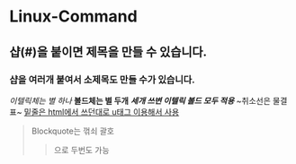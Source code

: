 # Linux-Command

## 샵(#)을 붙이면 제목을 만들 수 있습니다.
### 샵을 여러개 붙여서 소제목도 만들 수가 있습니다.

*이텔릭체는 별 하나*
**볼드체는 별 두개**
***세개 쓰변 이텔릭 볼드 모두 적용***
~취소선은 물결표~
<u>밑줄은 html에서 쓰던대로 u태그 이용해서 사용</u>

> Blockquote는 꺾쇠 괄호
> >으로 두번도 가능
